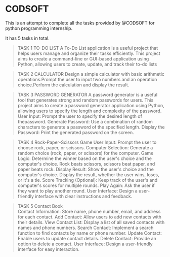 # CODSOFT
This is an attempt to complete all the tasks provided by @CODSOFT for python programming internship.

It has 5 tasks in total.

> TASK 1
TO-DO LIST
A To-Do List application is a useful project that helps users manage and organize their tasks efficiently. This project aims to create a command-line or GUI-based application using Python, allowing users to create, update, and track their to-do lists

> TASK 2
CALCULATOR
Design a simple calculator with basic arithmetic operations.Prompt the user to input two numbers and an operation choice.Perform the calculation and display the result.

> TASK 3
PASSWORD GENERATOR
A password generator is a useful tool that generates strong and random passwords for users. This project aims to create a password generator application using Python, allowing users to specify the length and complexity of the password.
User Input: Prompt the user to specify the desired length of thepassword.
Generate Password: Use a combination of random characters to generate a password of the specified length.
Display the Password: Print the generated password on the screen.

> TASK 4
Rock-Paper-Scissors Game
User Input: Prompt the user to choose rock, paper, or scissors.
Computer Selection: Generate a random choice (rock, paper, or scissors) for the computer.
Game Logic: Determine the winner based on the user's choice and the computer's choice. Rock beats scissors, scissors beat paper, and paper beats rock.
Display Result: Show the user's choice and the computer's choice. Display the result, whether the user wins, loses, or it's a tie.
Score Tracking (Optional): Keep track of the user's and computer's scores for multiple rounds.
Play Again: Ask the user if they want to play another round.
User Interface: Design a user-friendly interface with clear instructions and feedback.

> TASK 5
Contact Book  
Contact Information: Store name, phone number, email, and address for each contact.
Add Contact: Allow users to add new contacts with their details.
View Contact List: Display a list of all saved contacts with names and phone numbers.
Search Contact: Implement a search function to find contacts by name or phone number.
Update Contact: Enable users to update contact details.
Delete Contact: Provide an option to delete a contact.
User Interface: Design a user-friendly interface for easy interaction.

